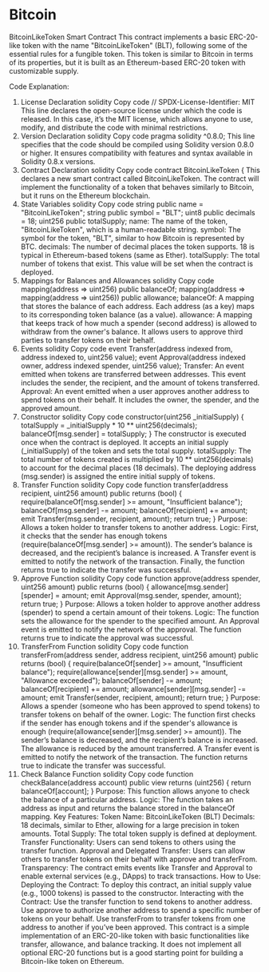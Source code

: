 # Bitcoin

BitcoinLikeToken Smart Contract
This contract implements a basic ERC-20-like token with the name "BitcoinLikeToken" (BLT), following some of the essential rules for a fungible token. This token is similar to Bitcoin in terms of its properties, but it is built as an Ethereum-based ERC-20 token with customizable supply.

Code Explanation:
1. License Declaration
solidity
Copy code
// SPDX-License-Identifier: MIT
This line declares the open-source license under which the code is released. In this case, it’s the MIT license, which allows anyone to use, modify, and distribute the code with minimal restrictions.
2. Version Declaration
solidity
Copy code
pragma solidity ^0.8.0;
This line specifies that the code should be compiled using Solidity version 0.8.0 or higher. It ensures compatibility with features and syntax available in Solidity 0.8.x versions.
3. Contract Declaration
solidity
Copy code
contract BitcoinLikeToken {
This declares a new smart contract called BitcoinLikeToken. The contract will implement the functionality of a token that behaves similarly to Bitcoin, but it runs on the Ethereum blockchain.
4. State Variables
solidity
Copy code
string public name = "BitcoinLikeToken";
string public symbol = "BLT";
uint8 public decimals = 18;
uint256 public totalSupply;
name: The name of the token, "BitcoinLikeToken", which is a human-readable string.
symbol: The symbol for the token, "BLT", similar to how Bitcoin is represented by BTC.
decimals: The number of decimal places the token supports. 18 is typical in Ethereum-based tokens (same as Ether).
totalSupply: The total number of tokens that exist. This value will be set when the contract is deployed.
5. Mappings for Balances and Allowances
solidity
Copy code
mapping(address => uint256) public balanceOf;
mapping(address => mapping(address => uint256)) public allowance;
balanceOf: A mapping that stores the balance of each address. Each address (as a key) maps to its corresponding token balance (as a value).
allowance: A mapping that keeps track of how much a spender (second address) is allowed to withdraw from the owner's balance. It allows users to approve third parties to transfer tokens on their behalf.
6. Events
solidity
Copy code
event Transfer(address indexed from, address indexed to, uint256 value);
event Approval(address indexed owner, address indexed spender, uint256 value);
Transfer: An event emitted when tokens are transferred between addresses. This event includes the sender, the recipient, and the amount of tokens transferred.
Approval: An event emitted when a user approves another address to spend tokens on their behalf. It includes the owner, the spender, and the approved amount.
7. Constructor
solidity
Copy code
constructor(uint256 _initialSupply) {
    totalSupply = _initialSupply * 10 ** uint256(decimals);
    balanceOf[msg.sender] = totalSupply;
}
The constructor is executed once when the contract is deployed. It accepts an initial supply (_initialSupply) of the token and sets the total supply.
totalSupply: The total number of tokens created is multiplied by 10 ** uint256(decimals) to account for the decimal places (18 decimals).
The deploying address (msg.sender) is assigned the entire initial supply of tokens.
8. Transfer Function
solidity
Copy code
function transfer(address recipient, uint256 amount) public returns (bool) {
    require(balanceOf[msg.sender] >= amount, "Insufficient balance");
    balanceOf[msg.sender] -= amount;
    balanceOf[recipient] += amount;
    emit Transfer(msg.sender, recipient, amount);
    return true;
}
Purpose: Allows a token holder to transfer tokens to another address.
Logic:
First, it checks that the sender has enough tokens (require(balanceOf[msg.sender] >= amount)).
The sender’s balance is decreased, and the recipient’s balance is increased.
A Transfer event is emitted to notify the network of the transaction.
Finally, the function returns true to indicate the transfer was successful.
9. Approve Function
solidity
Copy code
function approve(address spender, uint256 amount) public returns (bool) {
    allowance[msg.sender][spender] = amount;
    emit Approval(msg.sender, spender, amount);
    return true;
}
Purpose: Allows a token holder to approve another address (spender) to spend a certain amount of their tokens.
Logic:
The function sets the allowance for the spender to the specified amount.
An Approval event is emitted to notify the network of the approval.
The function returns true to indicate the approval was successful.
10. TransferFrom Function
solidity
Copy code
function transferFrom(address sender, address recipient, uint256 amount) public returns (bool) {
    require(balanceOf[sender] >= amount, "Insufficient balance");
    require(allowance[sender][msg.sender] >= amount, "Allowance exceeded");
    balanceOf[sender] -= amount;
    balanceOf[recipient] += amount;
    allowance[sender][msg.sender] -= amount;
    emit Transfer(sender, recipient, amount);
    return true;
}
Purpose: Allows a spender (someone who has been approved to spend tokens) to transfer tokens on behalf of the owner.
Logic:
The function first checks if the sender has enough tokens and if the spender's allowance is enough (require(allowance[sender][msg.sender] >= amount)).
The sender’s balance is decreased, and the recipient’s balance is increased.
The allowance is reduced by the amount transferred.
A Transfer event is emitted to notify the network of the transaction.
The function returns true to indicate the transfer was successful.
11. Check Balance Function
solidity
Copy code
function checkBalance(address account) public view returns (uint256) {
    return balanceOf[account];
}
Purpose: This function allows anyone to check the balance of a particular address.
Logic:
The function takes an address as input and returns the balance stored in the balanceOf mapping.
Key Features:
Token Name: BitcoinLikeToken (BLT)
Decimals: 18 decimals, similar to Ether, allowing for a large precision in token amounts.
Total Supply: The total token supply is defined at deployment.
Transfer Functionality: Users can send tokens to others using the transfer function.
Approval and Delegated Transfer: Users can allow others to transfer tokens on their behalf with approve and transferFrom.
Transparency: The contract emits events like Transfer and Approval to enable external services (e.g., DApps) to track transactions.
How to Use:
Deploying the Contract:
To deploy this contract, an initial supply value (e.g., 1000 tokens) is passed to the constructor.
Interacting with the Contract:
Use the transfer function to send tokens to another address.
Use approve to authorize another address to spend a specific number of tokens on your behalf.
Use transferFrom to transfer tokens from one address to another if you’ve been approved.
This contract is a simple implementation of an ERC-20-like token with basic functionalities like transfer, allowance, and balance tracking. It does not implement all optional ERC-20 functions but is a good starting point for building a Bitcoin-like token on Ethereum.



